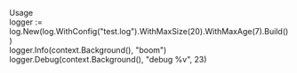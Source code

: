 Usage<br/>
logger := log.New(log.WithConfig("test.log").WithMaxSize(20).WithMaxAge(7).Build())<br />
logger.Info(context.Background(), "boom")<br />
logger.Debug(context.Background(), "debug %v", 23)<br />
